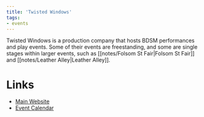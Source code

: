 ```yaml
---
title: 'Twisted Windows'
tags:
- events
---
```


Twisted Windows is a production company that hosts BDSM performances and play events. Some of their events are freestanding, and some are single stages within larger events, such as [[notes/Folsom St Fair|Folsom St Fair]] and [[notes/Leather Alley|Leather Alley]].

# Links
- [Main Website](https://www.twistedwindows.com)
- [Event Calendar](https://www.twistedwindows.com/events)